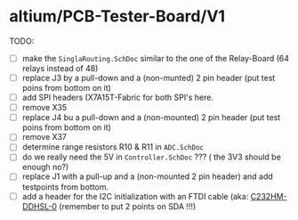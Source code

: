 # altium/PCB-Tester-Board/V1

TODO:
- [ ] make the `SinglaRouting.SchDoc` similar to the one of the Relay-Board (64 relays instead of 48)
- [ ] replace J3 by a pull-down and a (non-munted) 2 pin header (put test poins from bottom on it)
- [ ] add SPI headers (X7A15T-Fabric for both SPI's here.
- [ ] remove X35
- [ ] replace J4 bu a pull-down and a (non-mounted) 2 pin header (put test poins from bottom on it)
- [ ] remove X37
- [ ] determine range resistors R10 & R11 in `ADC.SchDoc` 
- [ ] do we really need the 5V in `Controller.SchDoc` ??? ( the 3V3 should be enough no?)
- [ ] replace J1 with a pull-up and a (non-mounted 2 pin header) and add testpoints from bottom.
- [ ] add a header for the I2C initialization with an FTDI cable (aka: [C232HM-DDHSL-0](documentation/FTDI-C232HM-DDHSL-0/DS_C232HM_MPSSE_CABLE.pdf#9) (remember to put 2 points on SDA !!!)
